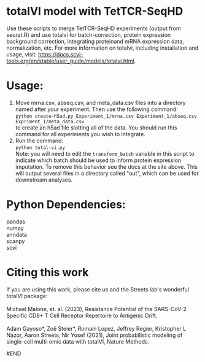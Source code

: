 # totalVI model with TetTCR-SeqHD

Use these scripts to merge TetTCR-SeqHD experiments (output from seurat.R) and use totalvi for batch-correction, protein expression background correction, integrating proteinand mRNA expression data, normalization, etc.
For more information on totalvi, including installation and usage, visit: https://docs.scvi-tools.org/en/stable/user_guide/models/totalvi.html.

# Usage:
1. Move mrna.csv, abseq.csv, and meta_data.csv files into a directory named after your experiment. Then use the following command:<br>
`python create-h5ad.py Experiment_1/mrna.csv Experiment_1/abseq.csv Expriment_1/meta_data.csv`<br>
   to create an h5ad file slotting all of the data. You should run this command for all experiments you wish to integrate.
2. Run the command:<br>
   `python total-vi.py`<br>
   Note: you will need to edit the `transform_batch` variable in this script to indicate which batch should be used to inform protein expression imputation. To remove this behavior see the docs at the site above. This will output several files in a directory called "out", which can be used for downstream analyses.

# Python Dependencies:
pandas<br>
numpy<br>
anndata<br>
scanpy<br>
scvi<br>

# Citing this work
If you are using this work, please cite us and the Streets lab's wonderful totalVI package:<br><br>
Michael Malone, et. al. (2023), Resistance Potential of the SARS-CoV-2 Specific CD8+ T Cell Receptor Repertoire to Antigenic Drift.<br><br>
Adam Gayoso*, Zoë Steier*, Romain Lopez, Jeffrey Regier, Kristopher L Nazor, Aaron Streets, Nir Yosef (2021), Joint probabilistic modeling of single-cell multi-omic data with totalVI, Nature Methods.<br>

#END
